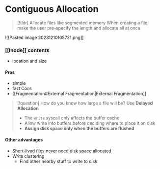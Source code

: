 # Contiguous Allocation

> [!tldr] Allocate files like segmented memory
> When creating a file, make the user pre-specify the length and allocate all at once

![[Pasted image 20231210105731.png]]
### [[Inode]] contents
* location and size
#### Pros
* simple
* fast
Cons
* [[Fragmentation#External Fragmentation|External Fragmentation]]


> [!question] How do you know how large a file will be?
> Use **Delayed Allocation**
> * The `write` syscall only affects the buffer cache
> * Allow write into buffers before deciding where to place it on disk
> * **Assign disk space only when the buffers are flushed**
#### Other advantages
* Short-lived files never need disk space allocated
* Write clustering
	* Find other nearby stuff to write to disk

